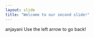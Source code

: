 ```yaml
---
layout: slide
title: "Welcome to our second slide!"
---
```

anjayani
Use the left arrow to go back!
